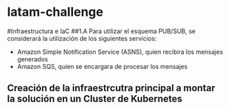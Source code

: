 # latam-challenge

#Infraestructura e IaC
##1.A
Para utilizar el esquema PUB/SUB, se considerará la utilización de los siguientes servicios:
 - Amazon Simple Notification Service (ASNS), quien recibira los mensajes generados
 - Amazon SQS, quien se encargara de procesar los mensajes

## Creación de la infraestrcutra principal a montar la solución en un Cluster de Kubernetes




